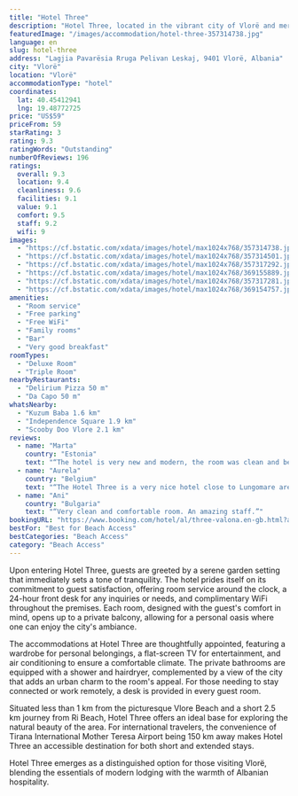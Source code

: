 ```yaml
---
title: "Hotel Three"
description: "Hotel Three, located in the vibrant city of Vlorë and merely a stone's throw away from Vjetër Beach, stands out as a prime choice for travelers seeking both comfort and convenience."
featuredImage: "/images/accommodation/hotel-three-357314738.jpg"
language: en
slug: hotel-three
address: "Lagjia Pavarësia Rruga Pelivan Leskaj, 9401 Vlorë, Albania"
city: "Vlorë"
location: "Vlorë"
accommodationType: "hotel"
coordinates:
  lat: 40.45412941
  lng: 19.48772725
price: "US$59"
priceFrom: 59
starRating: 3
rating: 9.3
ratingWords: "Outstanding"
numberOfReviews: 196
ratings:
  overall: 9.3
  location: 9.4
  cleanliness: 9.6
  facilities: 9.1
  value: 9.1
  comfort: 9.5
  staff: 9.2
  wifi: 9
images:
  - "https://cf.bstatic.com/xdata/images/hotel/max1024x768/357314738.jpg?k=5b247a98d6b6021038469cd6e2b70a69aef3f988a3840eb69bde978e3a8e6184&o=&hp=1"
  - "https://cf.bstatic.com/xdata/images/hotel/max1024x768/357314501.jpg?k=64998488c3e1781a3caf39cc1ac9214596f3a9ae549b83ed8e0a07ca94eeea0f&o=&hp=1"
  - "https://cf.bstatic.com/xdata/images/hotel/max1024x768/357317292.jpg?k=00508ba99be31a734855708da0fcd6b3dcc60acc84dd5ffb9e0bd01f5d027ce6&o=&hp=1"
  - "https://cf.bstatic.com/xdata/images/hotel/max1024x768/369155889.jpg?k=6564ff4e1bcf80a0c732fd1ba02e5ff96af99fd9deb9b1063c56db80873db1f2&o=&hp=1"
  - "https://cf.bstatic.com/xdata/images/hotel/max1024x768/357317281.jpg?k=db54b0140212351bad61e87ee7fbbc6ecc1fc70ff03b1ad0537d15c146acaa0f&o=&hp=1"
  - "https://cf.bstatic.com/xdata/images/hotel/max1024x768/369154757.jpg?k=7fa694c95138febc37599a8b763dee77850ecb461c449948de501b7815bba478&o=&hp=1"
amenities:
  - "Room service"
  - "Free parking"
  - "Free WiFi"
  - "Family rooms"
  - "Bar"
  - "Very good breakfast"
roomTypes:
  - "Deluxe Room"
  - "Triple Room"
nearbyRestaurants:
  - "Delirium Pizza 50 m"
  - "Da Capo 50 m"
whatsNearby:
  - "Kuzum Baba 1.6 km"
  - "Independence Square 1.9 km"
  - "Scooby Doo Vlore 2.1 km"
reviews:
  - name: "Marta"
    country: "Estonia"
    text: "“The hotel is very new and modern, the room was clean and beds comfy. Location is excellent, only few minutes from the beach promenade.”"
  - name: "Aurela"
    country: "Belgium"
    text: "“The Hotel Three is a very nice hotel close to Lungomare area( 2-3 min walk). I have been twice on this hotel and the experience is just exceptional. The rooms have a lot of space and a big balcony. Inside the room everything is perfect: modern and...”"
  - name: "Ani"
    country: "Bulgaria"
    text: "“Very clean and comfortable room. An amazing staff.”"
bookingURL: "https://www.booking.com/hotel/al/three-valona.en-gb.html?aid=8035640"
bestFor: "Best for Beach Access"
bestCategories: "Beach Access"
category: "Beach Access"
---
```


Upon entering Hotel Three, guests are greeted by a serene garden setting that immediately sets a tone of tranquility. The hotel prides itself on its commitment to guest satisfaction, offering room service around the clock, a 24-hour front desk for any inquiries or needs, and complimentary WiFi throughout the premises. Each room, designed with the guest's comfort in mind, opens up to a private balcony, allowing for a personal oasis where one can enjoy the city's ambiance.

The accommodations at Hotel Three are thoughtfully appointed, featuring a wardrobe for personal belongings, a flat-screen TV for entertainment, and air conditioning to ensure a comfortable climate. The private bathrooms are equipped with a shower and hairdryer, complemented by a view of the city that adds an urban charm to the room's appeal. For those needing to stay connected or work remotely, a desk is provided in every guest room.

Situated less than 1 km from the picturesque Vlore Beach and a short 2.5 km journey from Ri Beach, Hotel Three offers an ideal base for exploring the natural beauty of the area. For international travelers, the convenience of Tirana International Mother Teresa Airport being 150 km away makes Hotel Three an accessible destination for both short and extended stays.

Hotel Three emerges as a distinguished option for those visiting Vlorë, blending the essentials of modern lodging with the warmth of Albanian hospitality.